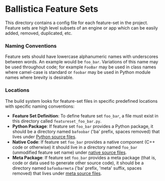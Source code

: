 # Ballistica Feature Sets

This directory contains a config file for each feature-set in the project.
Feature sets are high level subsets of an engine or app which can be easily
added, removed, duplicated, etc.

### Naming Conventions

Feature sets should have lowercase alphanumeric names with underscores between
words. An example would be `foo_bar`. Variations of this name may be used
throughout code; for example `FooBar` may be used in class names where
camel-case is standard or `foobar` may be used in Python module names where
brevity is desirable.

### Locations

The build system looks for feature-set files in specific predefined locations
with specific naming conventions:

- **Feature Set Definition**: To define feature set `foo_bar`, a file must exist
  in this directory called `featureset_foo_bar.py`.
- **Python Package**: If feature set `foo_bar` provides a Python package, it
  should be a directory named `bafoobar` ('ba' prefix, spaces removed)
  that lives under [Python source files](../../src/assets/ba_data/python).
- **Native Code**: If feature set `foo_bar` provides a native component (C++
  code or otherwise) it should live in a directory named `foo_bar` (unmodified
  feature set name) under [native source files](../../src/ballistica).
- **Meta Package**: If feature set `foo_bar` provides a meta package (that is,
  code or data used to generate other source code), it should be a directory
  named `bafoobarmeta` ('ba' prefix, 'meta' suffix, spaces removed)
  that lives under [meta source files](../../src/meta).

